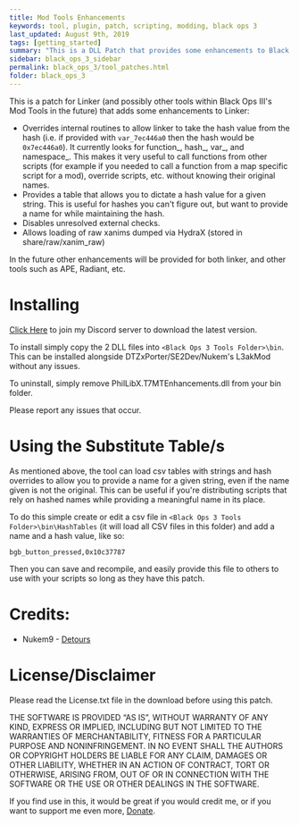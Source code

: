 ```yaml
---
title: Mod Tools Enhancements
keywords: tool, plugin, patch, scripting, modding, black ops 3
last_updated: August 9th, 2019
tags: [getting_started]
summary: "This is a DLL Patch that provides some enhancements to Black Ops III's Linker"
sidebar: black_ops_3_sidebar
permalink: black_ops_3/tool_patches.html
folder: black_ops_3
---
```


This is a patch for Linker (and possibly other tools within Black Ops III's Mod Tools in the future) that adds some enhancements to Linker:

* Overrides internal routines to allow linker to take the hash value from the hash (i.e. if provided with `var_7ec446a0` then the hash would be `0x7ec446a0`). It currently looks for function_, hash_, var_, and namespace_. This makes it very useful to call functions from other scripts (for example if you needed to call a function from a map specific script for a mod), override scripts, etc. without knowing their original names.
* Provides a table that allows you to dictate a hash value for a given string. This is useful for hashes you can't figure out, but want to provide a name for while maintaining the hash.
* Disables unresolved external checks.
* Allows loading of raw xanims dumped via HydraX (stored in share/raw/xanim_raw)

In the future other enhancements will be provided for both linker, and other tools such as APE, Radiant, etc.

# Installing

<div class="alert alert-success" role="alert"><i class="fa fa-download fa-lg"></i><a href="https://discord.gg/RyqyThu" target="_blank">Click Here</a> to join my Discord server to download the latest version.</div>

To install simply copy the 2 DLL files into `<Black Ops 3 Tools Folder>\bin`. This can be installed alongside DTZxPorter/SE2Dev/Nukem's L3akMod without any issues.

To uninstall, simply remove PhilLibX.T7MTEnhancements.dll from your bin folder.

Please report any issues that occur.

# Using the Substitute Table/s

As mentioned above, the tool can load csv tables with strings and hash overrides to allow you to provide a name for a given string, even if the name given is not the original. This can be useful if you're distributing scripts that rely on hashed names while providing a meaningful name in its place.

To do this simple create or edit a csv file in `<Black Ops 3 Tools Folder>\bin\HashTables` (it will load all CSV files in this folder) and add a name and a hash value, like so:

```bgb_button_pressed,0x10c37787```

Then you can save and recompile, and easily provide this file to others to use with your scripts so long as they have this patch.

# Credits:

* Nukem9 - [Detours](https://github.com/Nukem9/detours)

# License/Disclaimer

Please read the License.txt file in the download before using this patch.

THE SOFTWARE IS PROVIDED “AS IS”, WITHOUT WARRANTY OF ANY KIND, EXPRESS OR IMPLIED, INCLUDING BUT NOT LIMITED TO THE WARRANTIES OF MERCHANTABILITY, FITNESS FOR A PARTICULAR PURPOSE AND NONINFRINGEMENT. IN NO EVENT SHALL THE AUTHORS OR COPYRIGHT HOLDERS BE LIABLE FOR ANY CLAIM, DAMAGES OR OTHER LIABILITY, WHETHER IN AN ACTION OF CONTRACT, TORT OR OTHERWISE, ARISING FROM, OUT OF OR IN CONNECTION WITH THE SOFTWARE OR THE USE OR OTHER DEALINGS IN THE SOFTWARE.

If you find use in this, it would be great if you would credit me, or if you want to support me even more, [Donate](https://www.paypal.me/scobalula).